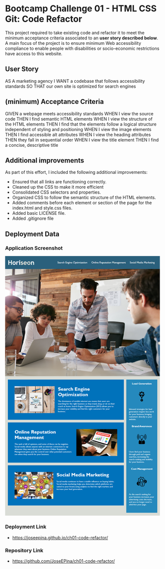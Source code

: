 # Bootcamp Challenge 01 - HTML CSS Git: Code Refactor

This project required to take existing code and refactor it to meet the minimum acceptance criteria associated to an
**user story described below**. A main focus of the project is to ensure minimum Web accessibility compliance to enable
people with disabilities or socio-economic restrictions have access to this website.

## User Story

AS A marketing agency I WANT a codebase that follows accessibility standards SO THAT our own site is optimized for
search engines

## (minimum) Acceptance Criteria

GIVEN a webpage meets accessibility standards WHEN I view the source code THEN I find semantic HTML elements WHEN I view
the structure of the HTML elements THEN I find that the elements follow a logical structure independent of styling and
positioning WHEN I view the image elements THEN I find accessible alt attributes WHEN I view the heading attributes THEN
they fall in sequential order WHEN I view the title element THEN I find a concise, descriptive title

## Additional improvements

As part of this effort, I included the following additional improvements:

-   Ensured that all links are functioning correctly.
-   Cleaned up the CSS to make it more efficient
-   Consolidated CSS selectors and properties.
-   Organized CSS to follow the semantic structure of the HTML elements.
-   Added comments before each element or section of the page for the index.html and style.css files.
-   Added basic LICENSE file.
-   Added .gitignore file

## Deployment Data

### Application Screenshot

![Screenshot of full Horiseon Website](./assets/images/screenshot.png?raw=true 'Horiseon Website Screenshot')

### Deployment Link

-   https://joseepina.github.io/ch01-code-refactor/

### Repository Link

-   https://github.com/JoseEPina/ch01-code-refactor/

